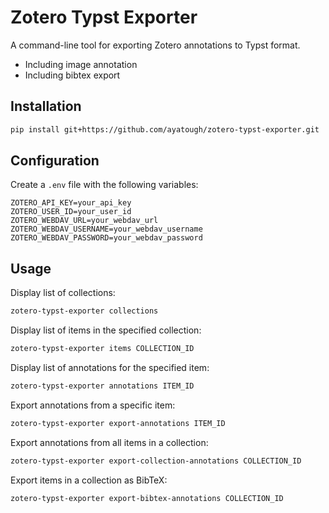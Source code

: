 # Zotero Typst Exporter

A command-line tool for exporting Zotero annotations to Typst format.

- Including image annotation
- Including bibtex export

## Installation

```bash
pip install git+https://github.com/ayatough/zotero-typst-exporter.git
```

## Configuration

Create a `.env` file with the following variables:

```env
ZOTERO_API_KEY=your_api_key
ZOTERO_USER_ID=your_user_id
ZOTERO_WEBDAV_URL=your_webdav_url
ZOTERO_WEBDAV_USERNAME=your_webdav_username
ZOTERO_WEBDAV_PASSWORD=your_webdav_password
```

## Usage

Display list of collections:
```bash
zotero-typst-exporter collections
```

Display list of items in the specified collection:
```bash
zotero-typst-exporter items COLLECTION_ID
```

Display list of annotations for the specified item:
```bash
zotero-typst-exporter annotations ITEM_ID
```

Export annotations from a specific item:
```bash
zotero-typst-exporter export-annotations ITEM_ID
```

Export annotations from all items in a collection:
```bash
zotero-typst-exporter export-collection-annotations COLLECTION_ID
```

Export items in a collection as BibTeX:
```bash
zotero-typst-exporter export-bibtex-annotations COLLECTION_ID
```
